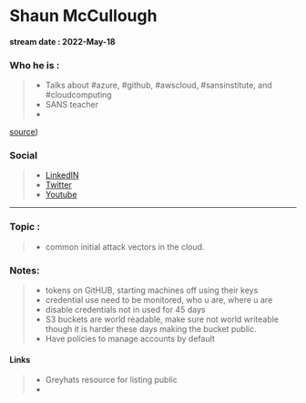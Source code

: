 # Shaun McCullough
#### stream date : 2022-May-18


### Who he is :
> - Talks about #azure, #github, #awscloud, #sansinstitute, and #cloudcomputing
> -  SANS teacher
> - 

[source](https://www.linkedin.com/in/cybergoof/))

### Social
> - [LinkedIN](https://www.linkedin.com/in/cybergoof/)
> - [Twitter](https://twitter.com/thecybergoof)
> - [Youtube](https://www.youtube.com/watch?v=9UF3_UgVZFw)
<hr>

### Topic : 
> - common initial attack vectors in the cloud.


### Notes: 

> - tokens on GitHUB, starting machines off using their keys
> - credential use need to be monitored, who u are, where u are
> - disable credentials not in used for 45 days
> - S3 buckets are world readable, make sure not world writeable though it is harder these days making the bucket public.
> - Have policies to manage accounts by default
 

#### Links
> - Greyhats resource for listing public
> - 

